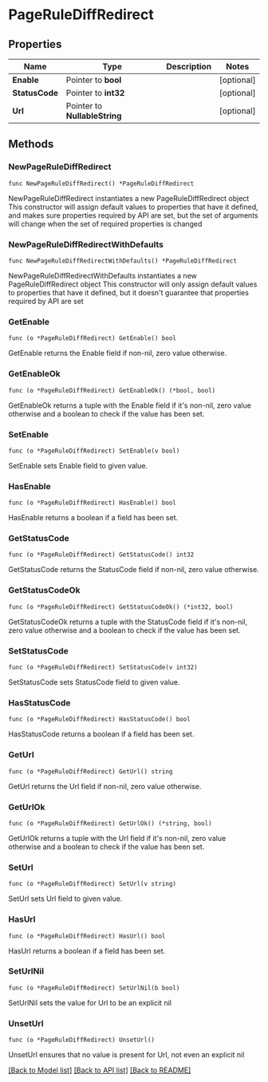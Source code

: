# PageRuleDiffRedirect

## Properties

Name | Type | Description | Notes
------------ | ------------- | ------------- | -------------
**Enable** | Pointer to **bool** |  | [optional] 
**StatusCode** | Pointer to **int32** |  | [optional] 
**Url** | Pointer to **NullableString** |  | [optional] 

## Methods

### NewPageRuleDiffRedirect

`func NewPageRuleDiffRedirect() *PageRuleDiffRedirect`

NewPageRuleDiffRedirect instantiates a new PageRuleDiffRedirect object
This constructor will assign default values to properties that have it defined,
and makes sure properties required by API are set, but the set of arguments
will change when the set of required properties is changed

### NewPageRuleDiffRedirectWithDefaults

`func NewPageRuleDiffRedirectWithDefaults() *PageRuleDiffRedirect`

NewPageRuleDiffRedirectWithDefaults instantiates a new PageRuleDiffRedirect object
This constructor will only assign default values to properties that have it defined,
but it doesn't guarantee that properties required by API are set

### GetEnable

`func (o *PageRuleDiffRedirect) GetEnable() bool`

GetEnable returns the Enable field if non-nil, zero value otherwise.

### GetEnableOk

`func (o *PageRuleDiffRedirect) GetEnableOk() (*bool, bool)`

GetEnableOk returns a tuple with the Enable field if it's non-nil, zero value otherwise
and a boolean to check if the value has been set.

### SetEnable

`func (o *PageRuleDiffRedirect) SetEnable(v bool)`

SetEnable sets Enable field to given value.

### HasEnable

`func (o *PageRuleDiffRedirect) HasEnable() bool`

HasEnable returns a boolean if a field has been set.

### GetStatusCode

`func (o *PageRuleDiffRedirect) GetStatusCode() int32`

GetStatusCode returns the StatusCode field if non-nil, zero value otherwise.

### GetStatusCodeOk

`func (o *PageRuleDiffRedirect) GetStatusCodeOk() (*int32, bool)`

GetStatusCodeOk returns a tuple with the StatusCode field if it's non-nil, zero value otherwise
and a boolean to check if the value has been set.

### SetStatusCode

`func (o *PageRuleDiffRedirect) SetStatusCode(v int32)`

SetStatusCode sets StatusCode field to given value.

### HasStatusCode

`func (o *PageRuleDiffRedirect) HasStatusCode() bool`

HasStatusCode returns a boolean if a field has been set.

### GetUrl

`func (o *PageRuleDiffRedirect) GetUrl() string`

GetUrl returns the Url field if non-nil, zero value otherwise.

### GetUrlOk

`func (o *PageRuleDiffRedirect) GetUrlOk() (*string, bool)`

GetUrlOk returns a tuple with the Url field if it's non-nil, zero value otherwise
and a boolean to check if the value has been set.

### SetUrl

`func (o *PageRuleDiffRedirect) SetUrl(v string)`

SetUrl sets Url field to given value.

### HasUrl

`func (o *PageRuleDiffRedirect) HasUrl() bool`

HasUrl returns a boolean if a field has been set.

### SetUrlNil

`func (o *PageRuleDiffRedirect) SetUrlNil(b bool)`

 SetUrlNil sets the value for Url to be an explicit nil

### UnsetUrl
`func (o *PageRuleDiffRedirect) UnsetUrl()`

UnsetUrl ensures that no value is present for Url, not even an explicit nil

[[Back to Model list]](HOW-TO.md#documentation-for-models) [[Back to API list]](HOW-TO.md#documentation-for-api-endpoints) [[Back to README]](HOW-TO.md)


